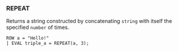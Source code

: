 <!--
This is generated by ESQL's AbstractFunctionTestCase. Do no edit it. See ../README.md for how to regenerate it.
-->

### REPEAT
Returns a string constructed by concatenating `string` with itself the specified `number` of times.

```
ROW a = "Hello!"
| EVAL triple_a = REPEAT(a, 3);
```
